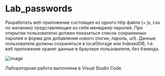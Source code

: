 # Lab_passwords
Разработать веб-приложение состоящее из одного http файла (+ js, css по желанию) представляющее из себя менеджер паролей.
При открытии пользователю должен показаться список сохраненных паролей и форма для добавления нового (логин, пароль, url).
Данные пользователя должны сохраняться в localStorage или IndexedDB, т.е. веб приложение хранит данные в браузере пользователя, без бэкенда.

![image](https://github.com/Knikits/Lab_passwords/assets/96327762/53d456df-d86e-47e8-b099-a3c13cf7a280)

Лабораторная работа выполнена в Visual Studio Code.

